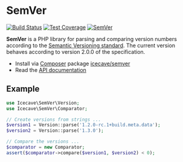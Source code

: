 # SemVer

[![Build Status]](https://travis-ci.org/IcecaveStudios/semver)
[![Test Coverage]](https://coveralls.io/r/IcecaveStudios/semver?branch=develop)
[![SemVer]](http://semver.org)

**SemVer** is a PHP library for parsing and comparing version numbers according to the [Semantic Versioning standard](http://semver.org).
The current version behaves according to version 2.0.0 of the specification.

* Install via [Composer](http://getcomposer.org) package [icecave/semver](https://packagist.org/packages/icecave/semver)
* Read the [API documentation](http://icecavestudios.github.io/semver/artifacts/documentation/api/)

## Example

```php
use Icecave\SemVer\Version;
use Icecave\SemVer\Comparator;

// Create versions from strings ...
$version1 = Version::parse('1.2.0-rc.1+build.meta.data');
$version2 = Version::parse('1.3.0');

// Compare the versions ...
$comparator = new Comparator;
assert($comparator->compare($version1, $version2) < 0);
```

<!-- references -->
[Build Status]: https://b.adge.me/travis/IcecaveStudios/semver/develop.svg
[Test Coverage]: https://b.adge.me/coveralls/IcecaveStudios/semver/develop.svg
[SemVer]: https://b.adge.me/:semver-3.0.1-brightgreen.svg
